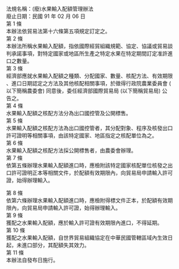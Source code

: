 法規名稱：(廢)水果輸入配額管理辦法  
廢止日期：民國 91 年 02 月 06 日  
第 1 條  
本辦法依貿易法第十六條第五項規定訂定之。  
第 2 條  
本辦法所稱水果輸入配額，指依國際經貿組織規範、協定、協議或貿易談  
判承諾事項，對特定國家或地區所生產之特定水果在特定期間訂定准許進  
口之數量。  
第 3 條  
經濟部應就水果輸入配額之種類、分配國家、數量、核配方法、有效期限  
、進口日期認定之方法及其他核配相關事項，於徵得行政院農業委員會 (  
以下簡稱農委會) 同意後，委任經濟部國際貿易局 (以下簡稱貿易局) 公  
告之。  
第 4 條  
水果輸入配額之核配方法分為出口國控管及公開標售。  
第 5 條  
水果輸入配額之核配方法為出口國控管者，其分配對象、程序及核發出口  
許可證明等相關事項，由該特定國家、地區指定之核配單位為之。  
第 6 條  
水果輸入配額之核配方法採公開標售者，由農委會辦理。  
第 7 條  
依第五條辦理水果輸入配額進口時，應檢附該特定國家核配單位核發之出  
口許可證明正本等相關文件，於配額有效期限內，向貿易局申請輸入許可  
證，始得辦理輸入。  


第 8 條  
依第六條辦理水果輸入配額進口時，應檢附得標文件正本，於配額有效期  
限內，向貿易局申請輸入許可證，始得辦理輸入。  
第 9 條  
獲配之水果輸入配額，應於輸入許可證有效期限內進口，不得延期。  
第 10 條  
獲配之水果輸入配額，自世界貿易組織協定在中華民國管轄區域內生效日  
起，未進口部分，其配額失其效力。  
第 11 條  
本辦法自發布日施行。  


